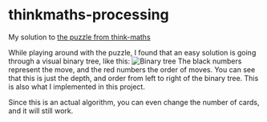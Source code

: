 # thinkmaths-processing
 My solution to [the puzzle from think-maths](https://www.think-maths.co.uk/card-puzzle)

 While playing around with the puzzle, I found that an easy solution is going through a visual binary tree, like this:
 ![Binary tree](https://user-images.githubusercontent.com/26067369/79452269-2c43c300-7fe8-11ea-96b5-2e58aa91c6ae.png)
 The black numbers represent the move, and the red numbers the order of moves. You can see that this is just the depth, and order from left to right of the binary tree. This is also what I implemented in this project.

 Since this is an actual algorithm, you can even change the number of cards, and it will still work. 
